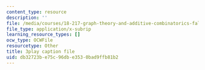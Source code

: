 ```yaml
---
content_type: resource
description: ''
file: /media/courses/18-217-graph-theory-and-additive-combinatorics-fall-2019/db32723be75c96dbe3530bad9ffb81b2_IfwfCe-JZaI.srt
file_type: application/x-subrip
learning_resource_types: []
ocw_type: OCWFile
resourcetype: Other
title: 3play caption file
uid: db32723b-e75c-96db-e353-0bad9ffb81b2
---
```


